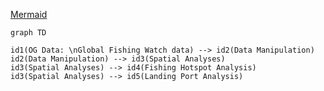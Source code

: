 [Mermaid](https://mermaid-js.github.io/mermaid/#/)


``` mermaid
graph TD

id1(OG Data: \nGlobal Fishing Watch data) --> id2(Data Manipulation)
id2(Data Manipulation) --> id3(Spatial Analyses)
id3(Spatial Analyses) --> id4(Fishing Hotspot Analysis)
id3(Spatial Analyses) --> id5(Landing Port Analysis)



```
